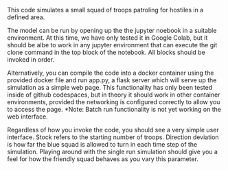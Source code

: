 This code simulates a small squad of troops patroling for hostiles in a defined area.

The model can be run by opening up the the jupyter noebook in a suitable environment. At this time, we have only tested it in Google Colab, but it should be albe to work in any jupyter environment that can execute the git clone command in the top block of the notebook. All blocks should be invoked in order.

Alternatively, you can compile the code into a docker container using the provided docker file and run app.py, a flask server which will serve up the simulation as a simple web page. This functionality has only been tested inside of github codespaces, but in theory it should work in other container environments, provided the networking is configured correctly to allow you to access the page. *Note: Batch run functionality is not yet working on the web interface.

Regardless of how you invoke the code, you should see a very simple user interface. Stock refers to the starting number of troops. Direction deviation is how far the blue squad is allowed to turn in each time step of the simulation. Playing around with the single run simulation should give you a feel for how the friendly squad behaves as you vary this parameter.
